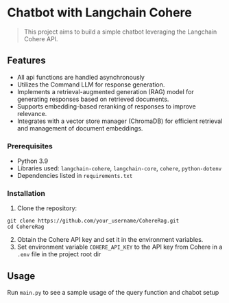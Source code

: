 # Chatbot with Langchain Cohere

> This project aims to build a simple chatbot leveraging the Langchain Cohere API. 

## Features

- All api functions are handled asynchronously
- Utilizes the Command LLM for response generation.
- Implements a retrieval-augmented generation (RAG) model for generating responses based on retrieved documents.
- Supports embedding-based reranking of responses to improve relevance.
- Integrates with a vector store manager (ChromaDB) for efficient retrieval and management of document embeddings.


### Prerequisites

- Python 3.9
- Libraries used: `langchain-cohere`, `langchain-core`, `cohere`, `python-dotenv`
- Dependencies listed in `requirements.txt`

### Installation

1. Clone the repository:
```
git clone https://github.com/your_username/CohereRag.git
cd CohereRag
```
2. Obtain the Cohere API key and set it in the environment variables.
3. Set environment variable `COHERE_API_KEY` to the API key from Cohere in a `.env` file in the project root dir

## Usage
Run `main.py` to see a sample usage of the query function and chabot setup
